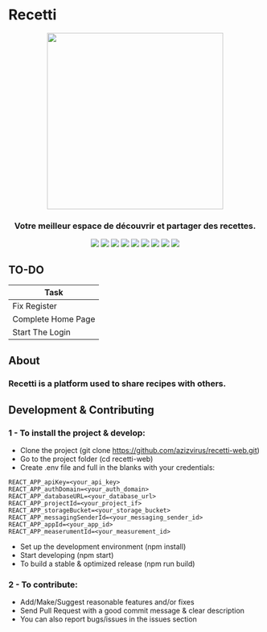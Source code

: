 # Recetti

<p align="center">
  <img src="https://user-images.githubusercontent.com/63454940/126222387-9987ef4f-aae6-4656-b3aa-6ab575775f80.png" width="350" />
<h3 align="center">Votre meilleur espace de découvrir et partager des recettes.</h3>
</p>

<p align="center">
  <img  src="https://img.shields.io/github/stars/azizvirus/recetti-web?color=f64152" />
  <img src="https://img.shields.io/github/contributors/AzizVirus/recetti-web?color=f64152" />
  <img src="https://img.shields.io/github/last-commit/AzizVirus/MoonMeet-Web?color=f64152" />
  <img src="https://visitor-badge.laobi.icu/badge?page_id=AzizVirus.recetti-web&color=f64152" />
  <img src="https://img.shields.io/github/languages/count/azizvirus/recetti-web?color=f64152" />
  <img src="https://img.shields.io/github/languages/top/azizvirus/recetti-web?color=f64152" />

  <img src="https://img.shields.io/badge/license-MIT-blue.svg?color=f64152" />
  <img  src="https://img.shields.io/github/issues/AzizVirus/recetti-web?color=f64152" />
  <img  src="https://img.shields.io/github/issues-pr/AzizVirus/recetti-web?color=f64152" />
</p>

## TO-DO

| Task               |
| ------------------ |
| Fix Register       |
| Complete Home Page |
| Start The Login    |



## About
### Recetti is a platform used to share recipes with others.





## Development & Contributing
### 1 - To install the project & develop:
- Clone the project (git clone https://github.com/azizvirus/recetti-web.git)
- Go to the project folder (cd recetti-web)
- Create .env file and full in the blanks with your credentials: 
```
REACT_APP_apiKey=<your_api_key>
REACT_APP_authDomain=<your_auth_domain>
REACT_APP_databaseURL=<your_database_url>
REACT_APP_projectId=<your_project_if>
REACT_APP_storageBucket=<your_storage_bucket>
REACT_APP_messagingSenderId=<your_messaging_sender_id>
REACT_APP_appId=<your_app_id>
REACT_APP_measerumentId=<your_measurement_id>
```
- Set up the development environment (npm install)
- Start developing (npm start)
- To build a stable & optimized release (npm run build)

### 2 - To contribute:
- Add/Make/Suggest reasonable features and/or fixes
- Send Pull Request with a good commit message & clear description
- You can also report bugs/issues in the issues section
